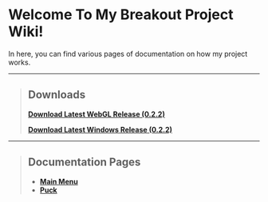 # Welcome To My Breakout Project Wiki!

In here, you can find various pages of documentation on how my project works.

***

> ## Downloads
>
> [**Download Latest WebGL Release (0.2.2)**](https://noahrobichaux.github.io/Robichaux_Breakout/docs/downloadwebgl)
>
> [**Download Latest Windows Release (0.2.2)**](https://noahrobichaux.github.io/Robichaux_Breakout/docs/downloadwindows)

***

> ## Documentation Pages
> - [**Main Menu**](https://noahrobichaux.github.io/Robichaux_Breakout/docs/mainmenu)
> - [**Puck**](https://noahrobichaux.github.io/Robichaux_Breakout/docs/puck)
